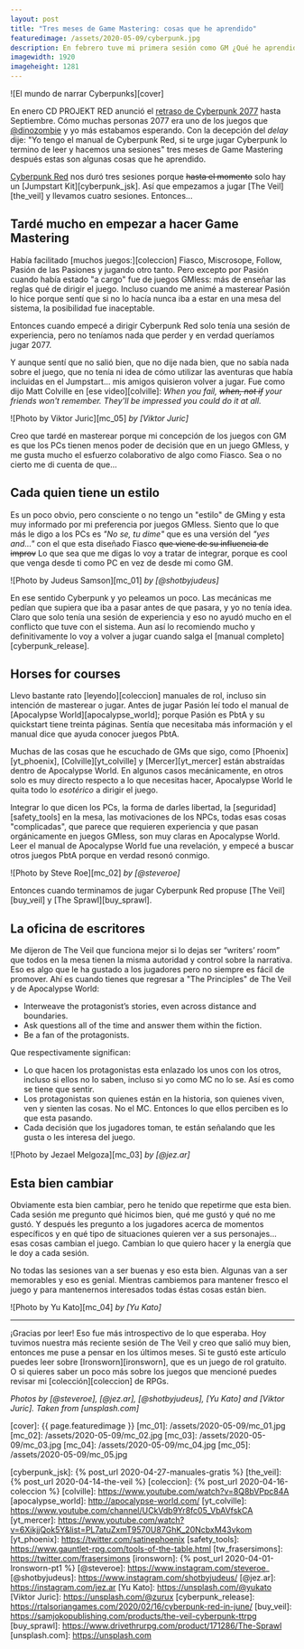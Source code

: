 ```yaml
---
layout: post
title: "Tres meses de Game Mastering: cosas que he aprendido"
featuredimage: /assets/2020-05-09/cyberpunk.jpg
description: En febrero tuve mi primera sesión como GM ¿Qué he aprendido tres meses después?
imagewidth: 1920
imageheight: 1281
---
```


![El mundo de narrar Cyberpunks][cover]

En enero CD PROJEKT RED anunció el [retraso de Cyberpunk 2077](https://twitter.com/CDPROJEKTRED/status/1217861009446182912) hasta Septiembre. Cómo muchas personas 2077 era uno de los juegos que [@dinozombie](https://twitter.com/dinozombie) y yo más estabamos esperando. Con la decepción del _delay_ dije: "Yo tengo el manual de Cyberpunk Red, si te urge jugar Cyberpunk lo termino de leer y hacemos una sesiones" tres meses de Game Mastering después estas son algunas cosas que he aprendido.

<!--more-->

[Cyberpunk Red][cyberpunk] nos duró tres sesiones porque ~~hasta el momento~~ solo hay un [Jumpstart Kit][cyberpunk_jsk]. Así que empezamos a jugar [The Veil][the_veil] y llevamos cuatro sesiones. Entonces...

## Tardé mucho en empezar a hacer Game Mastering

Había facilitado [muchos juegos:][coleccion] Fiasco, Miscrosope, Follow, Pasión de las Pasiones y jugando otro tanto. Pero excepto por Pasión cuando había estado "a cargo" fue de juegos GMless: más de enseñar las reglas qué de dirigir el juego. Incluso cuando me animé a masterear Pasión lo hice porque sentí que si no lo hacía nunca iba a estar en una mesa del sistema, la posibilidad fue inaceptable.

Entonces cuando empecé a dirigir Cyberpunk Red solo tenía una sesión de experiencia, pero no teníamos nada que perder y en verdad queríamos jugar 2077.

Y aunque sentí que no salió bien, que no dije nada bien, que no sabía nada sobre el juego, que no tenía ni idea de cómo utilizar las aventuras que había incluidas en el Jumpstart... mis amigos quisieron volver a jugar. Fue como dijo Matt Colville en [ese video][colville]: _When you fail, ~~when, not if~~ your friends won't remember. They'll be impressed you could do it at all._

![Photo by Viktor Juric][mc_05]
_by [Viktor Juric]_

Creo que tardé en masterear porque mi concepción de los juegos con GM es que los PCs tienen menos poder de decisión que en un juego GMless, y me gusta mucho el esfuerzo colaborativo de algo como Fiasco. Sea o no cierto me di cuenta de que...

## Cada quien tiene un estilo

Es un poco obvio, pero consciente o no tengo un "estilo" de GMing y esta muy informado por mi preferencia por juegos GMless. Siento que lo que más le digo a los PCs es _"No se, tu dime"_ que es una versión del _"yes and..."_ con el que esta diseñado Fiasco ~~que viene de su influencia de improv~~ Lo que sea que me digas lo voy a tratar de integrar, porque es cool que venga desde ti como PC en vez de desde mi como GM.

![Photo by Judeus Samson][mc_01]
_by [@shotbyjudeus]_

En ese sentido Cyberpunk y yo peleamos un poco. Las mecánicas me pedían que supiera que iba a pasar antes de que pasara, y yo no tenía idea. Claro que solo tenía una sesión de experiencia y eso no ayudó mucho en el conflicto que tuve con el sistema. Aun así lo recomiendo mucho y definitivamente lo voy a volver a jugar cuando salga el [manual completo][cyberpunk_release].

## Horses for courses

Llevo bastante rato [leyendo][coleccion] manuales de rol, incluso sin intención de masterear o jugar. Antes de jugar Pasión leí todo el manual de [Apocalypse World][apocalypse_world]; porque Pasión es PbtA y su quickstart tiene treinta páginas. Sentía que necesitaba más información y el manual dice que ayuda conocer juegos PbtA.

Muchas de las cosas que he escuchado de GMs que sigo, como [Phoenix][yt_phoenix], [Colville][yt_colville] y [Mercer][yt_mercer] están abstraídas dentro de Apocalypse World. En algunos casos mecánicamente, en otros solo es muy directo respecto a lo que necesitas hacer, Apocalypse World le quita todo lo _esotérico_ a dirigir el juego.

Integrar lo que dicen los PCs, la forma de darles libertad, la [seguridad][safety_tools] en la mesa, las motivaciones de los NPCs, todas esas cosas "complicadas", que parece que requieren experiencia y que pasan orgánicamente en juegos GMless, son muy claras en Apocalypse World. Leer el manual de Apocalypse World fue una revelación, y empecé a buscar otros juegos PbtA porque en verdad resonó conmigo.

![Photo by Steve Roe][mc_02]
_by [@steveroe]_

Entonces cuando terminamos de jugar Cyberpunk Red propuse [The Veil][buy_veil] y [The Sprawl][buy_sprawl].

## La oficina de escritores

Me dijeron de The Veil que funciona mejor si lo dejas ser “writers’ room” que todos en la mesa tienen la misma autoridad y control sobre la narrativa. Eso es algo que le ha gustado a los jugadores pero no siempre es fácil de promover. Ahí es cuando tienes que regresar a "The Principles" de The Veil y de Apocalypse World:

- Interweave the protagonist’s stories, even across distance and boundaries.
- Ask questions all of the time and answer them within the fiction.
- Be a fan of the protagonists.

Que respectivamente significan:

- Lo que hacen los protagonistas esta enlazado los unos con los otros, incluso si ellos no lo saben, incluso si yo como MC no lo se. Así es como se tiene que sentir.
- Los protagonistas son quienes están en la historia, son quienes viven, ven y sienten las cosas. No el MC. Entonces lo que ellos perciben es lo que esta pasando.
- Cada decisión que los jugadores toman, te están señalando que les gusta o les interesa del juego.

![Photo by Jezael Melgoza][mc_03]
_by [@jez.ar]_


## Esta bien cambiar

Obviamente esta bien cambiar, pero he tenido que repetirme que esta bien. Cada sesión me pregunto qué hicimos bien, qué me gustó y qué no me gustó. Y después les pregunto a los jugadores acerca de momentos específicos y en qué tipo de situaciones quieren ver a sus personajes... esas cosas cambian el juego. Cambian lo que quiero hacer y la energía que le doy a cada sesión.

No todas las sesiones van a ser buenas y eso esta bien. Algunas van a ser memorables y eso es genial. Mientras cambiemos para mantener fresco el juego y para mantenernos interesados todas éstas cosas están bien.

![Photo by Yu Kato][mc_04]
_by [Yu Kato]_

---

¡Gracias por leer! Eso fue más introspectivo de lo que esperaba. Hoy tuvimos nuestra más reciente sesión de The Veil y creo que salió muy bien, entonces me puse a pensar en los últimos meses. Si te gustó este artículo puedes leer sobre [Ironsworn][ironsworn], que es un juego de rol gratuito. O si quieres saber un poco más sobre los juegos que mencioné puedes revisar mi [colección][coleccion] de RPGs.

_Photos by [@steveroe], [@jez.ar], [@shotbyjudeus], [Yu Kato] and [Viktor Juric]. Taken from [unsplash.com]_

<!--Images-->
[cover]: {{ page.featuredimage }}
[mc_01]: /assets/2020-05-09/mc_01.jpg
[mc_02]: /assets/2020-05-09/mc_02.jpg
[mc_03]: /assets/2020-05-09/mc_03.jpg
[mc_04]: /assets/2020-05-09/mc_04.jpg
[mc_05]: /assets/2020-05-09/mc_05.jpg

<!--Links-->
[cyberpunk]: https://rtalsoriangames.com/cyberpunk/
[cyberpunk_jsk]: {% post_url 2020-04-27-manuales-gratis %}
[the_veil]: {% post_url 2020-04-14-the-veil %}
[coleccion]: {% post_url 2020-04-16-coleccion %}
[colville]: https://www.youtube.com/watch?v=8Q8bVPpc84A
[apocalypse_world]: http://apocalypse-world.com/
[yt_colville]: https://www.youtube.com/channel/UCkVdb9Yr8fc05_VbAVfskCA
[yt_mercer]: https://www.youtube.com/watch?v=6XikjjQok5Y&list=PL7atuZxmT9570U87GhK_20NcbxM43vkom
[yt_phoenix]: https://twitter.com/satinephoenix
[safety_tools]: https://www.gauntlet-rpg.com/tools-of-the-table.html
[tw_frasersimons]: https://twitter.com/frasersimons
[ironsworn]: {% post_url 2020-04-01-Ironsworn-pt1 %}
[@steveroe]: https://www.instagram.com/steveroe_
[@shotbyjudeus]: https://www.instagram.com/shotbyjudeus/
[@jez.ar]: https://instagram.com/jez.ar
[Yu Kato]: https://unsplash.com/@yukato
[Viktor Juric]: https://unsplash.com/@zurux
[cyberpunk_release]: https://rtalsoriangames.com/2020/02/16/cyberpunk-red-in-june/
[buy_veil]: https://samjokopublishing.com/products/the-veil-cyberpunk-ttrpg
[buy_sprawl]: https://www.drivethrurpg.com/product/171286/The-Sprawl
[unsplash.com]: https://unsplash.com
